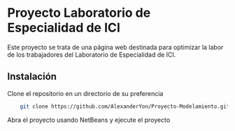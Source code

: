 # Proyecto Laboratorio de Especialidad de ICI

Este proyecto se trata de una página web destinada para optimizar la labor de los trabajadores del Laboratorio de Especialidad de ICI.

## Instalación

Clone el repositorio en un directorio de su preferencia
```bash
    git clone https://github.com/AlexanderYon/Proyecto-Modelamiento.git
```
Abra el proyecto usando NetBeans y ejecute el proyecto
